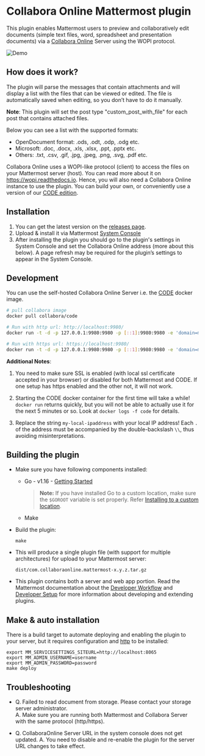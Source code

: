 # Collabora Online Mattermost plugin

This plugin enables Mattermost users to preview and collaboratively edit documents (simple text files, word, spreadsheet and presentation documents) via a [Collabora Online](https://www.collaboraoffice.com/collabora-online/) Server using the WOPI protocol.

![Demo](https://www.collaboraoffice.com/wp-content/uploads/2019/09/plugin_video.gif)

## How does it work?

The plugin will parse the messages that contain attachments and will display a list with the files that can be viewed or edited. The file is automatically saved when editing, so you don’t have to do it manually.

**Note**: This plugin will set the post type "custom_post_with_file" for each post that contains attached files.

Below you can see a list with the supported formats:

- OpenDocument format: .ods, .odt, .odp, .odg etc.
- Microsoft: .doc, .docx, .xls, .xlsx, .ppt, .pptx etc.
- Others: .txt, .csv, .gif, .jpg, .jpeg, .png, .svg, .pdf etc.

Collabora Online uses a WOPI-like protocol (client) to access the files on your Mattermost server (host). You can read more about it on https://wopi.readthedocs.io. Hence, you will also need a Collabora Online instance to use the plugin.
You can build your own, or conveniently use a version of our [CODE edition](https://www.collaboraoffice.com/code/).

## Installation

1. You can get the latest version on the [releases page](https://github.com/CollaboraOnline/collabora-mattermost/releases/latest).
1. Upload & install it via Mattermost [System Console](https://about.mattermost.com/default-plugin-uploads)
1. After installing the plugin you should go to the plugin's settings in System Console and set the Collabora Online address (more about this below).
   A page refresh may be required for the plugin’s settings to appear in the System Console.

## Development

You can use the self-hosted Collabora Online Server i.e. the [CODE](https://www.collaboraoffice.com/code/) docker image.

```sh
# pull collabora image
docker pull collabora/code

# Run with http url: http://localhost:9980/
docker run -t -d -p 127.0.0.1:9980:9980 -p [::1]:9980:9980 -e 'domain=my\\.-local\\.-ip\\.address' -e "username=admin" -e "password=secret" --restart always --cap-add MKNOD -e "extra_params=--o:ssl.enable=false" --name=code collabora/code

# Run with https url: https://localhost:9980/
docker run -t -d -p 127.0.0.1:9980:9980 -p [::1]:9980:9980 -e 'domain=my\\.-local\\.-ip\\.address' -e "username=admin" -e "password=secret" --restart always --cap-add MKNOD --name=code collabora/code
```

**Additional Notes**: 

1. You need to make sure SSL is enabled (with local ssl certificate accepted in your browser) or disabled for both Mattermost and CODE.
   If one setup has https enabled and the other not, it will not work.

2. Starting the CODE docker container for the first time will take a while!
   `docker run` returns quickly, but you will not be able to actually use it for the next 5 minutes or so.
   Look at `docker logs -f code` for details.

3. Replace the string `my-local-ipaddress` with your local IP address!
   Each `.` of the address must be accompanied by the double-backslash `\\`, thus avoiding misinterpretations.

## Building the plugin

- Make sure you have following components installed:
    - Go - v1.16 - [Getting Started](https://golang.org/doc/install)
      > **Note:** If you have installed Go to a custom location, make sure the `$GOROOT` variable is set properly. Refer [Installing to a custom location](https://golang.org/doc/install#install).
    - Make

- Build the plugin:
    ```
    make
    ```

- This will produce a single plugin file (with support for multiple architectures) for upload to your Mattermost server:
    ```
    dist/com.collaboraonline.mattermost-x.y.z.tar.gz
    ```
- This plugin contains both a server and web app portion.
  Read the Mattermost documentation about the [Developer Workflow](https://developers.mattermost.com/extend/plugins/developer-workflow/)
  and [Developer Setup](https://developers.mattermost.com/extend/plugins/developer-setup/) for more information about developing and extending plugins.

## Make & auto installation

There is a build target to automate deploying and enabling the plugin to your server, but it requires configuration and [http](https://httpie.org/) to be installed:
```
export MM_SERVICESETTINGS_SITEURL=http://localhost:8065
export MM_ADMIN_USERNAME=username
export MM_ADMIN_PASSWORD=password
make deploy
```

## Troubleshooting

- Q. Failed to read document from storage. Please contact your storage server administrator.  
  A. Make sure you are running both Mattermost and Collabora Server with the same protocol (http/https).

- Q. CollaboraOnline Server URL in the system console does not get updated.
  A. You need to disable and re-enable the plugin for the server URL changes to take effect.
